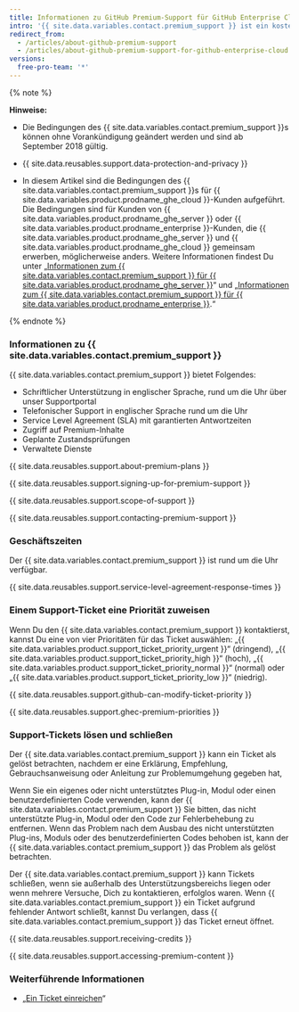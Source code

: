 ```yaml
---
title: Informationen zu GitHub Premium-Support für GitHub Enterprise Cloud
intro: '{{ site.data.variables.contact.premium_support }} ist ein kostenpflichtiges, zusätzliches Supportangebot für {{ site.data.variables.product.prodname_ghe_cloud }}- und {{ site.data.variables.product.prodname_ghe_one }}-Kunden.'
redirect_from:
  - /articles/about-github-premium-support
  - /articles/about-github-premium-support-for-github-enterprise-cloud
versions:
  free-pro-team: '*'
---
```


{% note %}

**Hinweise:**

- Die Bedingungen des {{ site.data.variables.contact.premium_support }}s können ohne Vorankündigung geändert werden und sind ab September 2018 gültig.

- {{ site.data.reusables.support.data-protection-and-privacy }}

- In diesem Artikel sind die Bedingungen des {{ site.data.variables.contact.premium_support }}s für {{ site.data.variables.product.prodname_ghe_cloud }}-Kunden aufgeführt. Die Bedingungen sind für Kunden von {{ site.data.variables.product.prodname_ghe_server }} oder {{ site.data.variables.product.prodname_enterprise }}-Kunden, die {{ site.data.variables.product.prodname_ghe_server }} und {{ site.data.variables.product.prodname_ghe_cloud }} gemeinsam erwerben, möglicherweise anders. Weitere Informationen findest Du unter „[Informationen zum {{ site.data.variables.contact.premium_support }} für {{ site.data.variables.product.prodname_ghe_server }}](/enterprise/admin/guides/enterprise-support/about-github-premium-support-for-github-enterprise-server)“ und „[Informationen zum {{ site.data.variables.contact.premium_support }} für {{ site.data.variables.product.prodname_enterprise }}](/enterprise/admin/guides/enterprise-support/about-github-premium-support-for-github-enterprise).“

{% endnote %}

### Informationen zu {{ site.data.variables.contact.premium_support }}

{{ site.data.variables.contact.premium_support }} bietet Folgendes:
  - Schriftlicher Unterstützung in englischer Sprache, rund um die Uhr über unser Supportportal
  - Telefonischer Support in englischer Sprache rund um die Uhr
  - Service Level Agreement (SLA) mit garantierten Antwortzeiten
  - Zugriff auf Premium-Inhalte
  - Geplante Zustandsprüfungen
  - Verwaltete Dienste

{{ site.data.reusables.support.about-premium-plans }}

{{ site.data.reusables.support.signing-up-for-premium-support }}

{{ site.data.reusables.support.scope-of-support }}

{{ site.data.reusables.support.contacting-premium-support }}

### Geschäftszeiten

Der {{ site.data.variables.contact.premium_support }} ist rund um die Uhr verfügbar.

{{ site.data.reusables.support.service-level-agreement-response-times }}

### Einem Support-Ticket eine Priorität zuweisen

Wenn Du den {{ site.data.variables.contact.premium_support }} kontaktierst, kannst Du eine von vier Prioritäten für das Ticket auswählen: „{{ site.data.variables.product.support_ticket_priority_urgent }}“ (dringend), „{{ site.data.variables.product.support_ticket_priority_high }}“ (hoch), „{{ site.data.variables.product.support_ticket_priority_normal }}“ (normal) oder „{{ site.data.variables.product.support_ticket_priority_low }}“ (niedrig).

{{ site.data.reusables.support.github-can-modify-ticket-priority }}

{{ site.data.reusables.support.ghec-premium-priorities }}

### Support-Tickets lösen und schließen

Der {{ site.data.variables.contact.premium_support }} kann ein Ticket als gelöst betrachten, nachdem er eine Erklärung, Empfehlung, Gebrauchsanweisung oder Anleitung zur Problemumgehung gegeben hat,

Wenn Sie ein eigenes oder nicht unterstütztes Plug-in, Modul oder einen benutzerdefinierten Code verwenden, kann der {{ site.data.variables.contact.premium_support }} Sie bitten, das nicht unterstützte Plug-in, Modul oder den Code zur Fehlerbehebung zu entfernen. Wenn das Problem nach dem Ausbau des nicht unterstützten Plug-ins, Moduls oder des benutzerdefinierten Codes behoben ist, kann der {{ site.data.variables.contact.premium_support }} das Problem als gelöst betrachten.

Der {{ site.data.variables.contact.premium_support }} kann Tickets schließen, wenn sie außerhalb des Unterstützungsbereichs liegen oder wenn mehrere Versuche, Dich zu kontaktieren, erfolglos waren. Wenn {{ site.data.variables.contact.premium_support }} ein Ticket aufgrund fehlender Antwort schließt, kannst Du verlangen, dass {{ site.data.variables.contact.premium_support }} das Ticket erneut öffnet.

{{ site.data.reusables.support.receiving-credits }}

{{ site.data.reusables.support.accessing-premium-content }}

### Weiterführende Informationen

- „[Ein Ticket einreichen](/articles/submitting-a-ticket)“

